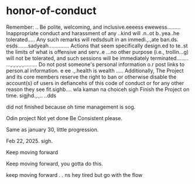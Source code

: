 # honor-of-conduct
Remember:
..
Be polite, welcoming, and inclusive.eeeess
ewewess.........
Inappropriate conduct and harassment of any ..kind will .n..ot b..yea..he tolerated..... Any such remarks will redsdsult in an immedi.,.,ate ban.ds.
esds.......sadyeah..............
Actions that seem specifically design.ed to te..st the limits of what is offensive and serv..e ...no other purpose (i.e., trollin...g) will not be tolerated, and such sessions will be immediately terminated........
...,.,.,.,.,.........
Do not post someone's personal information o.r post links to person.al information. e ee .,.health is wealth
.....
Additionally, The Project and its core members reserve the right to ban or otherwise disable the account(s) of users in defiancehs of this code of conduct or for any other reason they see fit.sighb....
 wla kaman na choiceh
sigh
Finish the Project on time.  sigjhd.,.,..
..dds

did not finished because oh time management is sog.



Odin project
Not yet done
Be Consistent please.

Same as january 30, little progression.

Feb 22, 2025. sigh.


Keep moving forward

Keep moving forward, you gotta do this.

keep moving forward . . ns
hey
tired but go with the flow 
